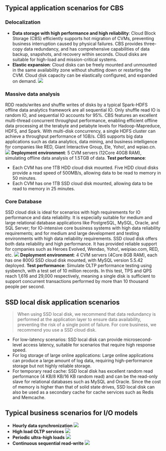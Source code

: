 ## Typical application scenarios for CBS
### Delocalization
- **Data storage with high performance and high reliability**: Cloud Block Storage (CBS) efficiently supports hot migration of CVMs, preventing business interruption caused by physical failures. CBS provides three-copy data redundancy, and has comprehensive capabilities of data backup, snapshots, and recovery within seconds. Cloud disks are suitable for high-load and mission-critical systems.
- **Elastic expansion**: Cloud disks can be freely mounted and unmounted in the same availability zone without shutting down or restarting the CVM. Cloud disk capacity can be elastically configured, and expanded on demand.
![](https://main.qcloudimg.com/raw/1cdbb7fadac1aa88d823eba12a106522.png)

### Massive data analysis
RDD reads/writes and shuffle writes of disks by a typical Spark-HDFS offline data analytics framework are all sequential IO. Only shuffle read IO is random IO, and sequential IO accounts for 95%. CBS features an excellent multi-thread concurrent throughput performance, enabling efficient offline data processing at the terabyte and petabyte levels for Hadoop-Mapreduce, HDFS, and Spark.
With multi-disk concurrency, a single HDFS cluster can achieve a throughput performance of 1GB/s.
CBS supports big data applications such as data analytics, data mining, and business intelligence for companies like RED, Giant Interactive Group, Ele, Yoho!, and wpiao.cn.
![](https://main.qcloudimg.com/raw/4be675dc660f05c9a7fcd35d9e83973d.png)
**Deployment environment**: 5 CVM servers (12Core 40GB RAM), simulating offline data analysis of 1.5TGB of data.
**Test performance**:
- Each CVM has one 1TB HDD cloud disk mounted. Five HDD cloud disks provide a read speed of 500MB/s, allowing data to be read to memory in 50 minutes. 
- Each CVM has one 1TB SSD cloud disk mounted, allowing data to be read to memory in 25 minutes.

### Core Database
SSD cloud disk is ideal for scenarios with high requirements for IO performance and data reliability. It is especially suitable for medium and large relational database applications like PostgreSQL, MySQL, Oracle, and SQL Server; for IO-intensive core business systems with high data reliability requirements; and for medium and large development and testing environments with high data reliability requirements.
SSD cloud disk offers both data reliability and high performance. It has provided reliable support for companies such as Heroes Evolved, Wendao, Yoho!, weipiao.com, RED, etc.
![](https://main.qcloudimg.com/raw/a826f514194aad6d398069b00ab817da.png)
**Deployment environment**: 4 CVM servers (4Core 8GB RAM), each has one 800G SSD cloud disk mounted, with MySQL version 5.5.42 deployed.
**Test performance**: Simulate OLTP performance testing using sysbench, with a test set of 10 million records. In this test, TPS and QPS reach 1,616 and 29,000 respectively, meaning a single disk is sufficient to support concurrent transactions performed by more than 10 thousand people per second.

## SSD local disk application scenarios
>When using SSD local disk, we recommend that data redundancy is performed at the application layer to ensure data availability, preventing the risk of a single point of failure. For core business, we recommend you use a SSD cloud disk.

- For low-latency scenarios: SSD local disk can provide microsecond-level access latency, suitable for scenarios that require high response speed.
- For log storage of large online applications: Large online applications can produce a large amount of log data, requiring high-performance storage but not highly reliable storage.
- For temporary read cache: SSD local disk has excellent random read performance (4 KB/8 KB/16 KB random read) and can be the read-only slave for relational databases such as MySQL and Oracle. Since the cost of memory is higher than that of solid state drives, SSD local disk can also be used as a secondary cache for cache services such as Redis and Memcache. 

## Typical business scenarios for I/O models
- **Hourly data synchronization**
 ![](https://main.qcloudimg.com/raw/11e16a3ee744c3cdd313de199b461881.png)
- **High load OLTP services**
 ![](https://main.qcloudimg.com/raw/a835908f6a9bcaf8407a299607d33dee.png)
- **Periodic ultra-high loads**
 ![](https://main.qcloudimg.com/raw/66b6e76d8cc2d477698a21e12cffff8d.png)
- **Continuous sequential read-write**
 ![](https://main.qcloudimg.com/raw/f08c8eb9b38a1bf0a94cec35fea5538e.png)
